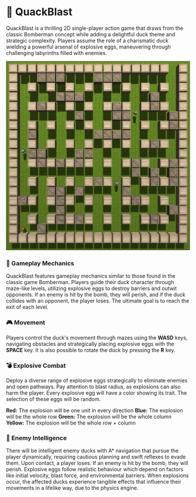 # 🦆 QuackBlast
QuackBlast is a thrilling 2D single-player action game that draws from
the classic Bomberman concept while adding a delightful duck theme and
strategic complexity. Players assume the role of a charismatic duck
wielding a powerful arsenal of explosive eggs, maneuvering through
challenging labyrinths filled with enemies.

<img src="https://github.com/fini03/QuackBlast/blob/main/game.png">

### 👾 Gameplay Mechanics

QuackBlast features gameplay mechanics similar to those found in the
classic game Bomberman. Players guide their duck character through
maze-like levels, utilizing explosive eggs to destroy barriers and
outwit opponents. If an enemy is hit by the bomb, they will perish,
and if the duck collides with an opponent, the player loses. The ultimate
goal is to reach the exit of each level.

### 🎮 Movement

Players control the duck's movement through mazes using the **WASD**
keys, navigating obstacles and strategically placing explosive eggs with
the **SPACE** key. It is also possible to rotate the duck by pressing the
**R** key.

### 💣 Explosive Combat

Deploy a diverse range of explosive eggs strategically to eliminate
enemies and open pathways. Pay attention to blast radius, as explosions
can also harm the player. Every explosive egg will have a color showing
its trait. The selection of these eggs will be random. 

**Red:** The explosion will be one unit in every direction
**Blue:** The explosion will be the whole row
**Green:** The explosion will be the whole column
**Yellow:** The explosion will be the whole row + column

### 🦆 Enemy Intelligence

There will be intelligent enemy ducks with A* navigation that pursue the
player dynamically, requiring cautious planning and swift reflexes to
evade them. Upon contact, a player loses. If an enemy is hit by the bomb,
they will perish. Explosive eggs follow realistic behaviour which depend
on factors like initial velocity, blast force, and environmental barriers.
When explosions occur, the affected ducks experience tangible effects that
influence their movements in a lifelike way, due to the physics engine.
